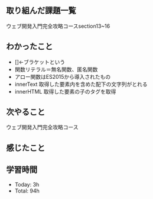 ## 取り組んだ課題一覧
ウェブ開発入門完全攻略コースsection13~16
## わかったこと
- []←ブラケットという
- 関数リテラル＝無名関数、匿名関数
- アロー関数はES2015から導入されたもの
- innerText 取得した要素内を含めた配下の文字列がとれる
- innerHTML 取得した要素の子のタグを取得
## 次やること
ウェブ開発入門完全攻略コース
## 感じたこと

## 学習時間
- Today: 3h
- Total: 94h
